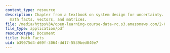```yaml
---
content_type: resource
description: Chapter from a textbook on system design for uncertainty. Topics include
  math facts, vectors, and matrices.
file: /media/https%3A/open-learning-course-data-rc.s3.amazonaws.com/2-017j-design-of-electromechanical-robotic-systems-fall-2009/b39075d4d69f3064dd175539bed040e7_MIT2_017JF09_ch13.pdf
file_type: application/pdf
resourcetype: Document
title: Math Facts
uid: b39075d4-d69f-3064-dd17-5539bed040e7
---
```

